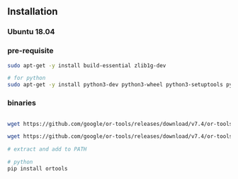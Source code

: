 ## Installation

### Ubuntu 18.04

### pre-requisite

```sh
sudo apt-get -y install build-essential zlib1g-dev

# for python
sudo apt-get -y install python3-dev python3-wheel python3-setuptools python3-six
```

### binaries

```sh

wget https://github.com/google/or-tools/releases/download/v7.4/or-tools_ubuntu-18.04_v7.4.7247.tar.gz

wget https://github.com/google/or-tools/releases/download/v7.4/or-tools_flatzinc_ubuntu-18.04_v7.4.7247.tar.gz

# extract and add to PATH

# python
pip install ortools
```
